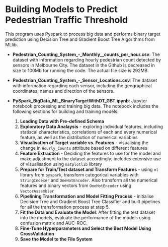# Building Models to Predict Pedestrian Traffic Threshold
This program uses Pyspark to process big data and performs binary target prediction using Decision Tree and Gradient Boost Tree Algorithms from MLlib.

* **Pedestrian_Counting_System_-_Monthly__counts_per_hour.csv**: The dataset with information regarding hourly pedestrian count detected by sensors in Melbourne City. The dataset in the Github is decreased in size to 100Mb for running the code. The actual file size is 292MB. 

* **Pedestrian_Counting_System_-_Sensor_Locations.csv**: The dataset with information regarding each sensor, including the geographical coordinates, names and direction of the sensors. 

* **PySpark_BigData_ML_BinaryTargetWithDT_GBT.ipynb**: Jupyter notebook processing and training big data. The notebook includes the following sections for building and training models: 

  1. **Loading Data with Pre-defined Schema**
  2. **Exploratory Data Analaysis** - exploring individual features, including statiscal characteristics, correlations of each and every numerical feature, as well as the distribution of numerical variables 
  3. **Visualisation of Target variable vs. Features** - visualising the change in ``Hourly_Counts`` attribute based on different features 
  4. **Feature Extraction** - Deciding the features to use for the model and make adjustment to the dataset accordingly; includes extensive use of visualisation using ``matplotlib`` library 
  5. **Prepare for Train/Test dataset and Transform Features** - using ``ml`` library from ``pyspark``, transform categorical variables with ``StringIndexer`` and ``OneHotEncoder``. Also transform all the numerical features and binary vectors from ``OneHotEncoder`` using ``VectorAssembler``
  6. **Pipelining Transformation and Model Fitting Process** - initialise Decision Tree and Gradient Boost Tree Classifier and built pipelines for all the transformation process at step 5. 
  7. **Fit the Data and Evaluate the Model**: After fitting the test dataset into the models, evaluate the performance of the models using confusion matrix and AUC-ROC. 
  8. **Fine-Tune Hyperparameters and Select the Best Model Using CrossValidation**
  9. **Save the Model to the File System**

